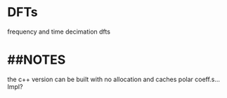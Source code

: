 DFTs
===

frequency and time decimation dfts

##NOTES
======

the c++ version can be built with no allocation and caches polar coeff.s... Impl?
